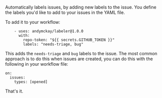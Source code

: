 Automatically labels issues, by adding new labels to the issue. You define the labels you'd like to add to your issues in the YAML file.

To add it to your workflow:

```
    - uses: andymckay/labeler@1.0.0
      with:
        repo-token: "${{ secrets.GITHUB_TOKEN }}"
        labels: "needs-triage, bug"
```

This adds the `needs-triage` and `bug` labels to the issue. The most common approach is to do this when issues are created, you can do this with the following in your workflow file:

```
on: 
  issues:
    types: [opened]
```

That's it.
